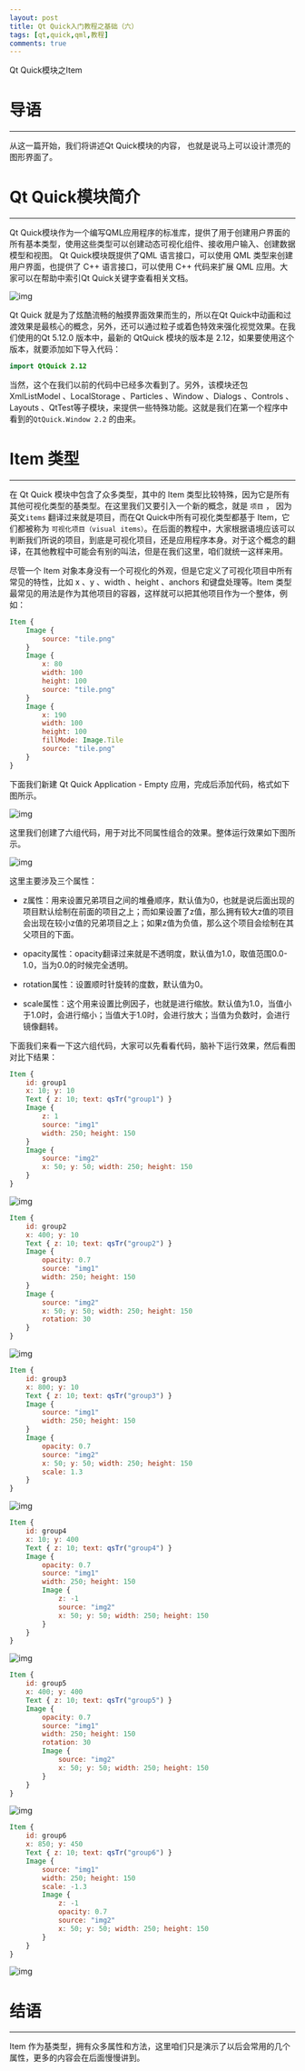 ```yaml
---
layout: post
title: Qt Quick入门教程之基础（六）
tags: [qt,quick,qml,教程]
comments: true
---
```


Qt Quick模块之Item

# 导语
---
从这一篇开始，我们将讲述Qt Quick模块的内容， 也就是说马上可以设计漂亮的图形界面了。

# Qt Quick模块简介
---
Qt Quick模块作为一个编写QML应用程序的标准库，提供了用于创建用户界面的所有基本类型，使用这些类型可以创建动态可视化组件、接收用户输入、创建数据模型和视图。 Qt Quick模块既提供了QML 语言接口，可以使用 QML 类型来创建用户界面，也提供了 C++ 语言接口，可以使用 C++ 代码来扩展 QML 应用。大家可以在帮助中索引Qt Quick关键字查看相关文档。

![img](/images/20190313/1.jpg)

Qt Quick 就是为了炫酷流畅的触摸界面效果而生的，所以在Qt Quick中动画和过渡效果是最核心的概念，另外，还可以通过粒子或着色特效来强化视觉效果。在我们使用的Qt 5.12.0 版本中，最新的 QtQuick 模块的版本是 2.12，如果要使用这个版本，就要添加如下导入代码：
```qml
import QtQuick 2.12
```
当然，这个在我们以前的代码中已经多次看到了。另外，该模块还包 XmlListModel 、LocalStorage 、Particles 、Window 、Dialogs 、Controls 、Layouts 、QtTest等子模块，来提供一些特殊功能。这就是我们在第一个程序中看到的`QtQuick.Window 2.2` 的由来。

# Item 类型
---
在 Qt Quick 模块中包含了众多类型，其中的 Item 类型比较特殊，因为它是所有其他可视化类型的基类型。在这里我们又要引入一个新的概念，就是 `项目` ， 因为英文`items` 翻译过来就是项目，而在Qt Quick中所有可视化类型都基于 Item，它们都被称为 `可视化项目（visual items）`。在后面的教程中，大家根据语境应该可以判断我们所说的项目，到底是可视化项目，还是应用程序本身。对于这个概念的翻译，在其他教程中可能会有别的叫法，但是在我们这里，咱们就统一这样来用。

尽管一个 Item 对象本身没有一个可视化的外观，但是它定义了可视化项目中所有常见的特性，比如 x 、y 、width 、height 、anchors 和键盘处理等。Item 类型最常见的用法是作为其他项目的容器，这样就可以把其他项目作为一个整体，例如：
```qml
Item {
    Image {
        source: "tile.png"
    }
    Image {
        x: 80
        width: 100
        height: 100
        source: "tile.png"
    }
    Image {
        x: 190
        width: 100
        height: 100
        fillMode: Image.Tile
        source: "tile.png"
    }
}
```
下面我们新建 Qt Quick Application - Empty 应用，完成后添加代码，格式如下图所示。

![img](/images/20190313/2.jpg)

这里我们创建了六组代码，用于对比不同属性组合的效果。整体运行效果如下图所示。

![img](/images/20190313/3.jpg)

这里主要涉及三个属性：

* z属性：用来设置兄弟项目之间的堆叠顺序，默认值为0，也就是说后面出现的项目默认绘制在前面的项目之上；而如果设置了z值，那么拥有较大z值的项目会出现在较小z值的兄弟项目之上；如果z值为负值，那么这个项目会绘制在其父项目的下面。

* opacity属性：opacity翻译过来就是不透明度，默认值为1.0，取值范围0.0-1.0，当为0.0的时候完全透明。

* rotation属性：设置顺时针旋转的度数，默认值为0。

* scale属性：这个用来设置比例因子，也就是进行缩放。默认值为1.0，当值小于1.0时，会进行缩小；当值大于1.0时，会进行放大；当值为负数时，会进行镜像翻转。

下面我们来看一下这六组代码，大家可以先看看代码，脑补下运行效果，然后看图对比下结果：
```qml
Item {
    id: group1
    x: 10; y: 10
    Text { z: 10; text: qsTr("group1") }
    Image {
        z: 1
        source: "img1"
        width: 250; height: 150
    }
    Image {
        source: "img2"
        x: 50; y: 50; width: 250; height: 150
    }
}
```
![img](/images/20190313/4.jpg)
```qml
Item {
    id: group2
    x: 400; y: 10
    Text { z: 10; text: qsTr("group2") }
    Image {
        opacity: 0.7
        source: "img1"
        width: 250; height: 150
    }
    Image {
        source: "img2"
        x: 50; y: 50; width: 250; height: 150
        rotation: 30
    }
}
```
![img](/images/20190313/5.jpg)
```qml
Item {
    id: group3
    x: 800; y: 10
    Text { z: 10; text: qsTr("group3") }
    Image {
        source: "img1"
        width: 250; height: 150
    }
    Image {
        opacity: 0.7
        source: "img2"
        x: 50; y: 50; width: 250; height: 150
        scale: 1.3
    }
}
```
![img](/images/20190313/6.jpg)
```qml
Item {
    id: group4
    x: 10; y: 400
    Text { z: 10; text: qsTr("group4") }
    Image {
        opacity: 0.7
        source: "img1"
        width: 250; height: 150
        Image {
            z: -1
            source: "img2"
            x: 50; y: 50; width: 250; height: 150
        }
    }
}
```
![img](/images/20190313/7.jpg)
```qml
Item {
    id: group5
    x: 400; y: 400
    Text { z: 10; text: qsTr("group5") }
    Image {
        opacity: 0.7
        source: "img1"
        width: 250; height: 150
        rotation: 30
        Image {
            source: "img2"
            x: 50; y: 50; width: 250; height: 150
        }
    }
}
```
![img](/images/20190313/8.jpg)
```qml
Item {
    id: group6
    x: 850; y: 450
    Text { z: 10; text: qsTr("group6") }
    Image {
        source: "img1"
        width: 250; height: 150
        scale: -1.3
        Image {
            z: -1
            opacity: 0.7
            source: "img2"
            x: 50; y: 50; width: 250; height: 150
        }
    }
}
```
![img](/images/20190313/9.jpg)

# 结语
---
Item 作为基类型，拥有众多属性和方法，这里咱们只是演示了以后会常用的几个属性，更多的内容会在后面慢慢讲到。